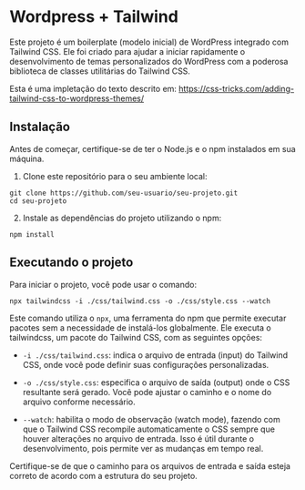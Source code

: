 # Wordpress + Tailwind

Este projeto é um boilerplate (modelo inicial) de WordPress integrado com Tailwind CSS. Ele foi criado para ajudar a iniciar rapidamente o desenvolvimento de temas personalizados do WordPress com a poderosa biblioteca de classes utilitárias do Tailwind CSS.

Esta é uma impletação do texto descrito em: https://css-tricks.com/adding-tailwind-css-to-wordpress-themes/

## Instalação

Antes de começar, certifique-se de ter o Node.js e o npm instalados em sua máquina.

1. Clone este repositório para o seu ambiente local:
```shell
git clone https://github.com/seu-usuario/seu-projeto.git
cd seu-projeto
```

2. Instale as dependências do projeto utilizando o npm:
```shell
npm install
```

## Executando o projeto

Para iniciar o projeto, você pode usar o comando:

```shell
npx tailwindcss -i ./css/tailwind.css -o ./css/style.css --watch
```

Este comando utiliza o `npx`, uma ferramenta do npm que permite executar pacotes sem a necessidade de instalá-los globalmente. Ele executa o tailwindcss, um pacote do Tailwind CSS, com as seguintes opções:

- `-i ./css/tailwind.css`: indica o arquivo de entrada (input) do Tailwind CSS, onde você pode definir suas configurações personalizadas.

- `-o ./css/style.css`: especifica o arquivo de saída (output) onde o CSS resultante será gerado. Você pode ajustar o caminho e o nome do arquivo conforme necessário.

- `--watch`: habilita o modo de observação (watch mode), fazendo com que o Tailwind CSS recompile automaticamente o CSS sempre que houver alterações no arquivo de entrada. Isso é útil durante o desenvolvimento, pois permite ver as mudanças em tempo real.

Certifique-se de que o caminho para os arquivos de entrada e saída esteja correto de acordo com a estrutura do seu projeto.